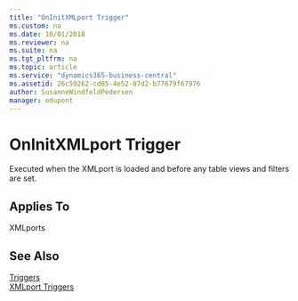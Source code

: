 ```yaml
---
title: "OnInitXMLport Trigger"
ms.custom: na
ms.date: 10/01/2018
ms.reviewer: na
ms.suite: na
ms.tgt_pltfrm: na
ms.topic: article
ms.service: "dynamics365-business-central"
ms.assetid: 26c59262-cd85-4e52-87d2-b77679f67976
author: SusanneWindfeldPedersen
manager: edupont
---
```




# OnInitXMLport Trigger
Executed when the XMLport is loaded and before any table views and filters are set.  
  
## Applies To  
 XMLports  
  
## See Also  
 [Triggers](devenv-triggers.md)  
 [XMLport Triggers](devenv-xmlport-triggers.md)  